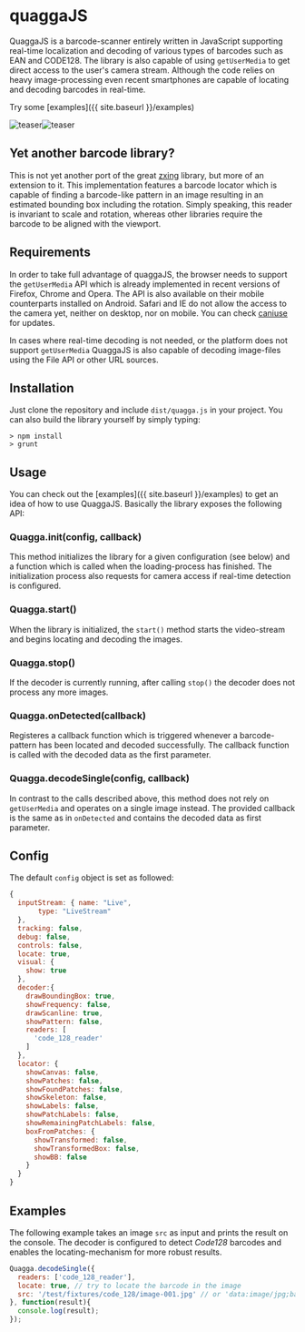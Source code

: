 quaggaJS
========

QuaggaJS is a barcode-scanner entirely written in JavaScript supporting real-time localization and decoding of 
various types of barcodes such as EAN and CODE128. The library is also capable of using `getUserMedia` to get direct 
access to the user's camera stream. Although the code relies on heavy image-processing even recent smartphones are 
capable of locating and decoding barcodes in real-time.

Try some [examples]({{ site.baseurl }}/examples)

![teaser][teaser_left]![teaser][teaser_right]


## Yet another barcode library?

This is not yet another port of the great [zxing][zxing_github] library, but more of an extension to it. 
This implementation features a barcode locator which is capable of finding a barcode-like pattern in an 
image resulting in an estimated bounding box including the rotation. Simply speaking, this reader is invariant 
to scale and rotation, whereas other libraries require the barcode to be aligned with the viewport.


## Requirements

In order to take full advantage of quaggaJS, the browser needs to support the `getUserMedia` API which is 
already implemented in recent versions of Firefox, Chrome and Opera. The API is also available on their 
mobile counterparts installed on Android. Safari and IE do not allow the access to the camera yet, neither 
on desktop, nor on mobile. You can check [caniuse][caniuse_getusermedia] for updates.

In cases where real-time decoding is not needed, or the platform does not support `getUserMedia` QuaggaJS is 
also capable of decoding image-files using the File API or other URL sources.

## Installation

Just clone the repository and include `dist/quagga.js` in your project. You can also build the library yourself 
by simply typing:

```console
> npm install
> grunt
```

## Usage

You can check out the [examples]({{ site.baseurl }}/examples) to get an idea of how to use QuaggaJS.
Basically the library exposes the following API:

### Quagga.init(config, callback)

This method initializes the library for a given configuration (see below) and a function which is called
when the loading-process has finished. The initialization process also requests for camera access if real-time
detection is configured.

### Quagga.start()

When the library is initialized, the `start()` method starts the video-stream and begins locating and decoding
the images.

### Quagga.stop()

If the decoder is currently running, after calling `stop()` the decoder does not process any more images.

### Quagga.onDetected(callback)

Registeres a callback function which is triggered whenever a barcode-pattern has been located and decoded
successfully. The callback function is called with the decoded data as the first parameter.

### Quagga.decodeSingle(config, callback)

In contrast to the calls described above, this method does not rely on `getUserMedia` and operates on a
single image instead. The provided callback is the same as in `onDetected` and contains the decoded data
as first parameter.

## Config

The default `config` object is set as followed:

```javascript
{
  inputStream: { name: "Live",
       type: "LiveStream"
  },
  tracking: false,
  debug: false,
  controls: false,
  locate: true,
  visual: {
    show: true
  },
  decoder:{
    drawBoundingBox: true,
    showFrequency: false,
    drawScanline: true,
    showPattern: false,
    readers: [
      'code_128_reader'
    ]
  },
  locator: {
    showCanvas: false,
    showPatches: false,
    showFoundPatches: false,
    showSkeleton: false,
    showLabels: false,
    showPatchLabels: false,
    showRemainingPatchLabels: false,
    boxFromPatches: {
      showTransformed: false,
      showTransformedBox: false,
      showBB: false
    }
  }
}
```

## Examples

The following example takes an image `src` as input and prints the result on the console. 
The decoder is configured to detect _Code128_ barcodes and enables the locating-mechanism for more robust results.

```javascript
Quagga.decodeSingle({
  readers: ['code_128_reader'],
  locate: true, // try to locate the barcode in the image
  src: '/test/fixtures/code_128/image-001.jpg' // or 'data:image/jpg;base64,' + data
}, function(result){
  console.log(result);
});
```

[zxing_github]: https://github.com/zxing/zxing
[teaser_left]: https://github.com/serratus/quaggaJS/blob/master/doc/img/mobile-located.png
[teaser_right]: https://github.com/serratus/quaggaJS/blob/master/doc/img/mobile-detected.png
[caniuse_getusermedia]: http://caniuse.com/#feat=stream